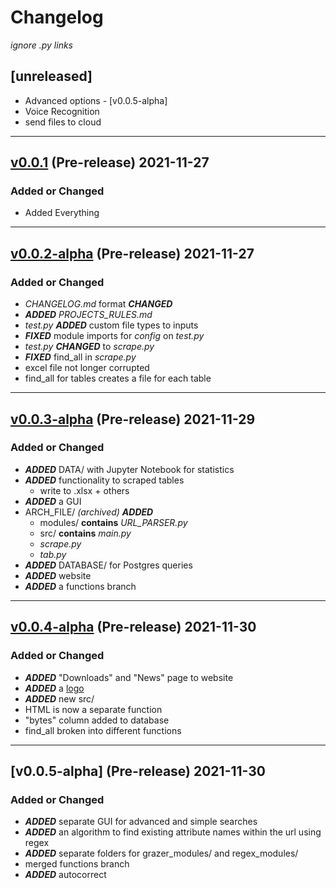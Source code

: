 # Changelog

*ignore .py links*

## [unreleased]
- Advanced options - [v0.0.5-alpha]
- Voice Recognition
- send files to cloud

___

## [v0.0.1](https://github.com/Andrew95496/hypergraze/tree/v0.0.1) (Pre-release) 2021-11-27

### Added or Changed

- Added Everything

___

## [v0.0.2-alpha](https://github.com/Andrew95496/hypergraze/releases/tag/v0.0.2) (Pre-release) 2021-11-27

### Added or Changed

- *CHANGELOG.md* format ***CHANGED***
- ***ADDED*** *PROJECTS_RULES.md* 
- *test.py* ***ADDED*** custom file types to inputs
- ***FIXED*** module imports for *config* on *test.py*
- *test.py* ***CHANGED*** to *scrape.py*
- ***FIXED*** find_all in *scrape.py*
- excel file not longer corrupted
- find_all for tables creates a file for each table

___

## [v0.0.3-alpha](https://github.com/Andrew95496/hypergraze/releases/tag/v0.0.3) (Pre-release) 2021-11-29

### Added or Changed

- ***ADDED*** DATA/ with Jupyter Notebook for statistics
- ***ADDED*** functionality to scraped tables
    - write to .xlsx + others
- ***ADDED*** a GUI
- ARCH_FILE/ *(archived)*  ***ADDED***
    - modules/ **contains** *URL_PARSER.py*
    - src/ **contains** *main.py*
    - *scrape.py*
    - *tab.py*
- ***ADDED*** DATABASE/ for Postgres queries
- ***ADDED*** website
- ***ADDED*** a functions branch 

___


## [v0.0.4-alpha](https://github.com/Andrew95496/hypergraze/releases/tag/v0.0.4) (Pre-release) 2021-11-30

### Added or Changed

- ***ADDED*** "Downloads" and "News" page to website
- ***ADDED*** a [logo](https://user-images.githubusercontent.com/70408199/143919658-fd532ff3-240c-48db-9ab0-3b309e57a585.gif)
- ***ADDED*** new src/ 
- HTML is now a separate function
- "bytes" column added to database
- find_all broken into different functions

___

## [v0.0.5-alpha] (Pre-release) 2021-11-30

### Added or Changed

- ***ADDED*** separate GUI for advanced and simple searches
- ***ADDED*** an algorithm to find existing attribute names within the url using regex
- ***ADDED*** separate folders for grazer_modules/ and regex_modules/
- merged functions branch
- ***ADDED*** autocorrect



